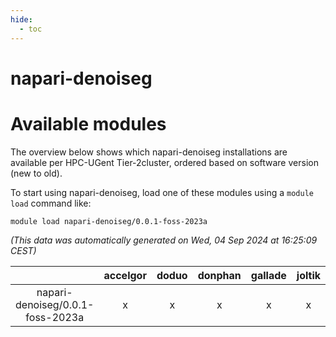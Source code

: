 ```yaml
---
hide:
  - toc
---
```


napari-denoiseg
===============

# Available modules


The overview below shows which napari-denoiseg installations are available per HPC-UGent Tier-2cluster, ordered based on software version (new to old).

To start using napari-denoiseg, load one of these modules using a `module load` command like:

```shell
module load napari-denoiseg/0.0.1-foss-2023a
```

*(This data was automatically generated on Wed, 04 Sep 2024 at 16:25:09 CEST)*  

| |accelgor|doduo|donphan|gallade|joltik|shinx|skitty|
| :---: | :---: | :---: | :---: | :---: | :---: | :---: | :---: |
|napari-denoiseg/0.0.1-foss-2023a|x|x|x|x|x|-|x|
